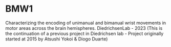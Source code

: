 # BMW1
Characterizing the encoding of unimanual and bimanual wrist movements in motor areas across the brain hemispheres.
DiedrichsenLab - 2023
(This is the continuation of a previous project in Diedrichsen lab - Project originally started at 2015 by Atsushi Yokoi & Diogo Duarte)
